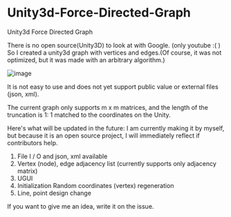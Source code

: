 # Unity3d-Force-Directed-Graph
Unity3d Force Directed Graph

There is no open source(Unity3D) to look at with Google. (only youtube :( )
So I created a unity3d graph with vertices and edges.(Of course, it was not optimized, but it was made with an arbitrary algorithm.)

![image](https://user-images.githubusercontent.com/13187010/55126313-0a16a300-5150-11e9-8031-fa635bff8efe.png)

It is not easy to use and does not yet support public value or external files (json, xml).

The current graph only supports m x m matrices, and the length of the truncation is 1: 1 matched to the coordinates on the Unity.

Here's what will be updated in the future: I am currently making it by myself, but because it is an open source project, I will immediately reflect if contributors help.

1. File I / O and json, xml available
2. Vertex (node), edge adjacency list (currently supports only adjacency matrix)
3. UGUI
4. Initialization Random coordinates (vertex) regeneration
5. Line, point design change

If you want to give me an idea, write it on the issue.
